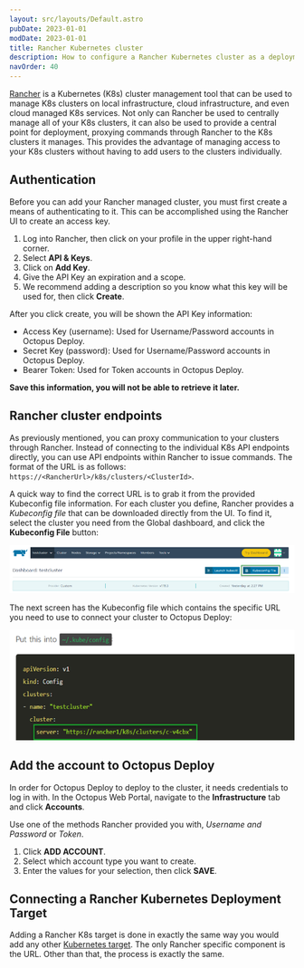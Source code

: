 ```yaml
---
layout: src/layouts/Default.astro
pubDate: 2023-01-01
modDate: 2023-01-01
title: Rancher Kubernetes cluster
description: How to configure a Rancher Kubernetes cluster as a deployment target in Octopus
navOrder: 40
---
```

[Rancher](http://www.rancher.com) is a Kubernetes (K8s) cluster management tool that can be used to manage K8s clusters on local infrastructure, cloud infrastructure, and even cloud managed K8s services.  Not only can Rancher be used to centrally manage all of your K8s clusters, it can also be used to provide a central point for deployment, proxying commands through Rancher to the K8s clusters it manages.  This provides the advantage of managing access to your K8s clusters without having to add users to the clusters individually.

## Authentication

Before you can add your Rancher managed cluster, you must first create a means of authenticating to it.  This can be accomplished using the Rancher UI to create an access key.

1. Log into Rancher, then click on your profile in the upper right-hand corner.
1. Select **API & Keys**.
1. Click on **Add Key**.
1. Give the API Key an expiration and a scope.  
1. We recommend adding a description so you know what this key will be used for, then click **Create**.

After you click create, you will be shown the API Key information:
- Access Key (username): Used for Username/Password accounts in Octopus Deploy.
- Secret Key (password): Used for Username/Password accounts in Octopus Deploy.
- Bearer Token: Used for Token accounts in Octopus Deploy.

**Save this information, you will not be able to retrieve it later.**

## Rancher cluster endpoints

As previously mentioned, you can proxy communication to your clusters through Rancher.  Instead of connecting to the individual K8s API endpoints directly, you can use API endpoints within Rancher to issue commands.  The format of the URL is as follows: `https://<RancherUrl>/k8s/clusters/<ClusterId>`.

A quick way to find the correct URL is to grab it from the provided Kubeconfig file information.  For each cluster you define, Rancher provides a *Kubeconfig file* that can be downloaded directly from the UI.  To find it, select the cluster you need from the Global dashboard, and click the **Kubeconfig File** button:

![Rancher Kubeconfig file](/docs/infrastructure/deployment-targets/kubernetes-target/rancher/rancher-kubeconfig-file.png "width=500")

The next screen has the Kubeconfig file which contains the specific URL you need to use to connect your cluster to Octopus Deploy:

![Rancher cluster URL](/docs/infrastructure/deployment-targets/kubernetes-target/rancher/rancher-cluster-url.png "width=500")

## Add the account to Octopus Deploy

In order for Octopus Deploy to deploy to the cluster, it needs credentials to log in with. In the Octopus Web Portal, navigate to the **Infrastructure** tab and click **Accounts**.

Use one of the methods Rancher provided you with, *Username and Password* or *Token*.

1. Click **ADD ACCOUNT**.
1. Select which account type you want to create.
1. Enter the values for your selection, then click **SAVE**.


## Connecting a Rancher Kubernetes Deployment Target

Adding a Rancher K8s target is done in exactly the same way you would add any other [Kubernetes target](/docs/infrastructure/deployment-targets/kubernetes-target/#add-a-kubernetes-target).  The only Rancher specific component is the URL.  Other than that, the process is exactly the same.